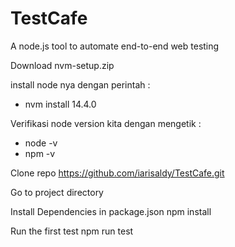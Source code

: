 # TestCafe 

A node.js tool to automate end-to-end web testing

Download nvm-setup.zip

install node nya dengan perintah : 
- nvm install 14.4.0

Verifikasi node version kita dengan mengetik :
- node -v 
- npm -v

Clone repo https://github.com/iarisaldy/TestCafe.git

Go to project directory

Install Dependencies in package.json npm install

Run the first test npm run test
